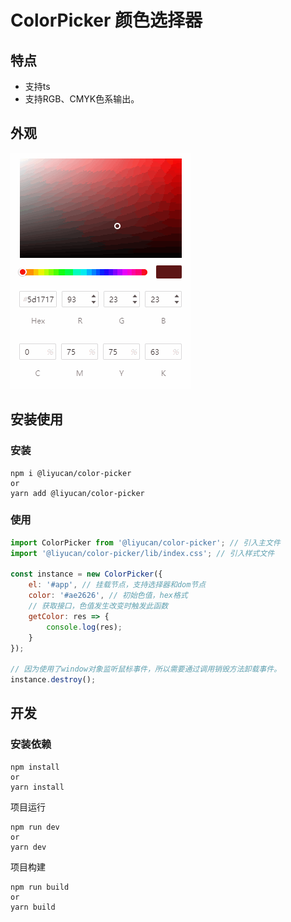 # ColorPicker 颜色选择器

## 特点

- 支持ts
- 支持RGB、CMYK色系输出。

## 外观

![](./public/main.gif)

## 安装使用

### 安装

```shell
npm i @liyucan/color-picker
or
yarn add @liyucan/color-picker
```

### 使用

```js
import ColorPicker from '@liyucan/color-picker'; // 引入主文件
import '@liyucan/color-picker/lib/index.css'; // 引入样式文件

const instance = new ColorPicker({
    el: '#app', // 挂载节点，支持选择器和dom节点
    color: '#ae2626', // 初始色值，hex格式 
    // 获取接口，色值发生改变时触发此函数
    getColor: res => {
        console.log(res);
    }
});

// 因为使用了window对象监听鼠标事件，所以需要通过调用销毁方法卸载事件。
instance.destroy();
```

## 开发

### 安装依赖

```shell
npm install
or
yarn install
```

项目运行

```shell
npm run dev
or
yarn dev
```

项目构建

```shell
npm run build
or
yarn build
```
